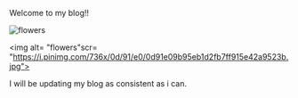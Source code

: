 Welcome to my blog!!

![flowers](https://i.pinimg.com/736x/0d/91/e0/0d91e09b95eb1d2fb7ff915e42a9523b.jpg)

<img alt= "flowers"scr= "https://i.pinimg.com/736x/0d/91/e0/0d91e09b95eb1d2fb7ff915e42a9523b.jpg">

I will be updating my blog as consistent as i can. 